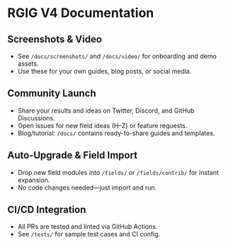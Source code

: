 # RGIG V4 Documentation

## Screenshots & Video
- See `/docs/screenshots/` and `/docs/video/` for onboarding and demo assets.
- Use these for your own guides, blog posts, or social media.

## Community Launch
- Share your results and ideas on Twitter, Discord, and GitHub Discussions.
- Open issues for new field ideas (H–Z) or feature requests.
- Blog/tutorial: `/docs/` contains ready-to-share guides and templates.

## Auto-Upgrade & Field Import
- Drop new field modules into `/fields/` or `/fields/contrib/` for instant expansion.
- No code changes needed—just import and run.

## CI/CD Integration
- All PRs are tested and linted via GitHub Actions.
- See `/tests/` for sample test cases and CI config. 